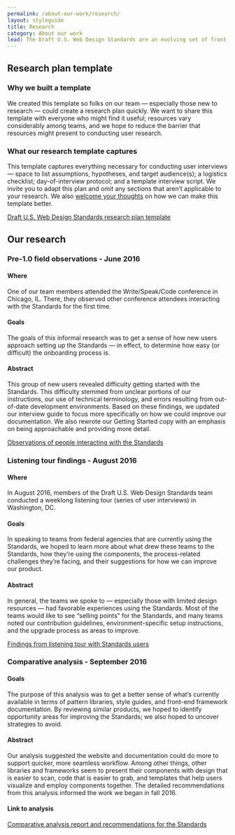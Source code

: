 ```yaml
---
permalink: /about-our-work/research/
layout: styleguide
title: Research
category: About our work
lead: The Draft U.S. Web Design Standards are an evolving set of front-end design resources. A core part of continuing to improve them is focused design research. We’re sharing our research templates, as well as documentation of our research approach and findings so far. We hope to give insights into the design choices we have made for the Standards and where <a href="https://standards.usa.gov/about-our-work/product-roadmap/">our roadmap</a> is headed. Additionally, we hope you’ll find these resources useful as you conduct research in your own work.
---
```


## Research plan template<a id="research-plan-template"></a>

### Why we built a template

We created this template so folks on our team — especially those new to research — could create a research plan quickly. We want to share this template with everyone who might find it useful; resources vary considerably among teams, and we hope to reduce the barrier that resources might present to conducting user research.

### What our research template captures

This template captures everything necessary for conducting user interviews — space to list assumptions, hypotheses, and target audience(s); a logistics checklist; day-of-interview protocol; and a template interview script. We invite you to adapt this plan and omit any sections that aren’t applicable to your research. We also [welcome your thoughts](https://github.com/18F/web-design-standards-docs/issues) on how we can make this template better.

[Draft U.S. Web Design Standards research plan template](https://github.com/18F/web-design-standards/wiki/research-plan-template)

## Our research<a id="our-research"></a>

### Pre-1.0 field observations - June 2016

#### Where

One of our team members attended the Write/Speak/Code conference in Chicago, IL. There, they observed other conference attendees interacting with the Standards for the first time.

#### Goals

The goals of this informal research was to get a sense of how new users approach setting up the Standards — in effect, to determine how easy (or difficult) the onboarding process is.

#### Abstract

This group of new users revealed difficulty getting started with the Standards. This difficulty stemmed from unclear portions of our instructions, our use of technical terminology, and errors resulting from out-of-date development environments. Based on these findings, we updated our interview guide to focus more specifically on how we could improve our documentation. We also rewrote our Getting Started copy with an emphasis on being approachable and providing more detail.

[Observations of people interacting with the Standards](https://github.com/18F/web-design-standards/wiki/Chicago-June-Observations)

### Listening tour findings - August 2016

#### Where

In August 2016, members of the Draft U.S. Web Design Standards team conducted a weeklong listening tour (series of user interviews) in Washington, DC.

#### Goals

In speaking to teams from federal agencies that are currently using the Standards, we hoped to learn more about what drew these teams to the Standards, how they’re using the components, the process-related challenges they’re facing, and their suggestions for how we can improve our product.

#### Abstract

In general, the teams we spoke to — especially those with limited design resources — had favorable experiences using the Standards. Most of the teams would like to see “selling points” for the Standards, and many teams noted our contribution guidelines, environment-specific setup instructions, and the upgrade process as areas to improve.

[Findings from listening tour with Standards users](https://github.com/18F/web-design-standards/wiki/August-Listening-Tour-Findings)

### Comparative analysis - September 2016

#### Goals

The purpose of this analysis was to get a better sense of what’s currently available in terms of pattern libraries, style guides, and front-end framework documentation. By reviewing similar products, we hoped to identify opportunity areas for improving the Standards; we also hoped to uncover strategies to avoid.

#### Abstract

Our analysis suggested the website and documentation could do more to support quicker, more seamless workflow. Among other things, other libraries and frameworks seem to present their components with design that is easier to scan, code that is easier to grab, and templates that help users visualize and employ components together. The detailed recommendations from this analysis informed the work we began in fall 2016.

#### Link to analysis

[Comparative analysis report and recommendations for the Standards](https://github.com/18F/web-design-standards/wiki/Comparative-Analysis)
